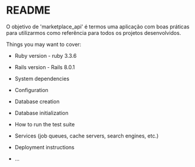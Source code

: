 # README

O objetivo de 'marketplace_api' é termos uma aplicação com boas práticas para utilizarmos como referência para todos os projetos desenvolvidos.

Things you may want to cover:

* Ruby version - ruby 3.3.6

* Rails version - Rails 8.0.1

* System dependencies

* Configuration

* Database creation

* Database initialization

* How to run the test suite

* Services (job queues, cache servers, search engines, etc.)

* Deployment instructions

* ...
